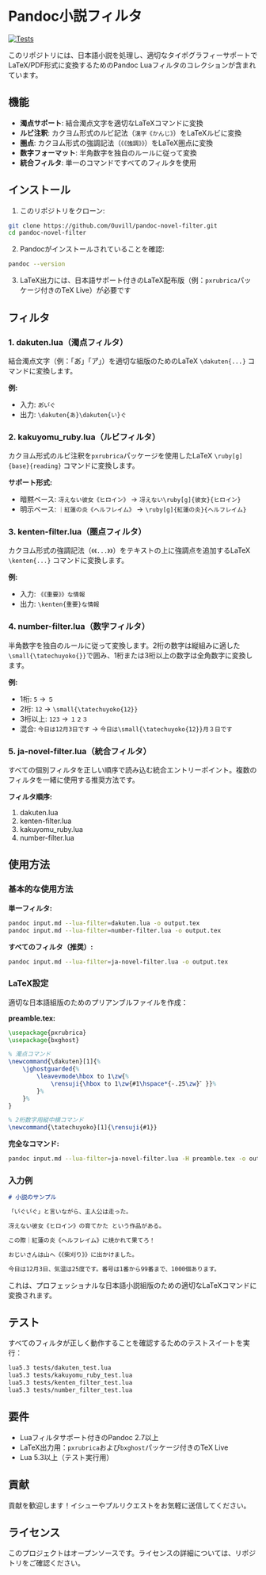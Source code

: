 # Pandoc小説フィルタ

[![Tests](https://img.shields.io/badge/tests-passing-brightgreen)](tests/)

このリポジトリには、日本語小説を処理し、適切なタイポグラフィーサポートでLaTeX/PDF形式に変換するためのPandoc Luaフィルタのコレクションが含まれています。

## 機能

- **濁点サポート**: 結合濁点文字を適切なLaTeXコマンドに変換
- **ルビ注釈**: カクヨム形式のルビ記法（`漢字《かんじ》`）をLaTeXルビに変換
- **圏点**: カクヨム形式の強調記法（`《《強調》》`）をLaTeX圏点に変換
- **数字フォーマット**: 半角数字を独自のルールに従って変換
- **統合フィルタ**: 単一のコマンドですべてのフィルタを使用

## インストール

1. このリポジトリをクローン:
```bash
git clone https://github.com/Ouvill/pandoc-novel-filter.git
cd pandoc-novel-filter
```

2. Pandocがインストールされていることを確認:
```bash
pandoc --version
```

3. LaTeX出力には、日本語サポート付きのLaTeX配布版（例：`pxrubrica`パッケージ付きのTeX Live）が必要です

## フィルタ

### 1. dakuten.lua（濁点フィルタ）

結合濁点文字（例：「あ゙」「ア゙」）を適切な組版のためのLaTeX `\dakuten{...}` コマンドに変換します。

**例:**
- 入力: `あ゙い゙ぐ`
- 出力: `\dakuten{あ}\dakuten{い}ぐ`

### 2. kakuyomu_ruby.lua（ルビフィルタ）

カクヨム形式のルビ注釈を`pxrubrica`パッケージを使用したLaTeX `\ruby[g]{base}{reading}` コマンドに変換します。

**サポート形式:**
- 暗黙ベース: `冴えない彼女《ヒロイン》` → `冴えない\ruby[g]{彼女}{ヒロイン}`
- 明示ベース: `｜紅蓮の炎《ヘルフレイム》` → `\ruby[g]{紅蓮の炎}{ヘルフレイム}`

### 3. kenten-filter.lua（圏点フィルタ）

カクヨム形式の強調記法（`《《...》》`）をテキストの上に強調点を追加するLaTeX `\kenten{...}` コマンドに変換します。

**例:**
- 入力: `《《重要》》な情報`
- 出力: `\kenten{重要}な情報`

### 4. number-filter.lua（数字フィルタ）

半角数字を独自のルールに従って変換します。2桁の数字は縦組みに適した`\small{\tatechuyoko{}}`で囲み、1桁または3桁以上の数字は全角数字に変換します。

**例:**
- 1桁: `5` → `５`
- 2桁: `12` → `\small{\tatechuyoko{12}}`
- 3桁以上: `123` → `１２３`
- 混合: `今日は12月3日です` → `今日は\small{\tatechuyoko{12}}月３日です`

### 5. ja-novel-filter.lua（統合フィルタ）

すべての個別フィルタを正しい順序で読み込む統合エントリーポイント。複数のフィルタを一緒に使用する推奨方法です。

**フィルタ順序:**
1. dakuten.lua
2. kenten-filter.lua  
3. kakuyomu_ruby.lua
4. number-filter.lua

## 使用方法

### 基本的な使用方法

**単一フィルタ:**
```bash
pandoc input.md --lua-filter=dakuten.lua -o output.tex
pandoc input.md --lua-filter=number-filter.lua -o output.tex
```

**すべてのフィルタ（推奨）:**
```bash
pandoc input.md --lua-filter=ja-novel-filter.lua -o output.tex
```

### LaTeX設定

適切な日本語組版のためのプリアンブルファイルを作成：

**preamble.tex:**
```latex
\usepackage{pxrubrica}
\usepackage{bxghost}

% 濁点コマンド
\newcommand{\dakuten}[1]{%
    \jghostguarded{%
        \leavevmode\hbox to 1\zw{%
            \rensuji{\hbox to 1\zw{#1\hspace*{-.25\zw}゛}}%
        }%
    }%
}

% 2桁数字用縦中横コマンド
\newcommand{\tatechuyoko}[1]{\rensuji{#1}}
```

**完全なコマンド:**
```bash
pandoc input.md --lua-filter=ja-novel-filter.lua -H preamble.tex -o output.pdf
```

### 入力例

```markdown
# 小説のサンプル

「い゙ぐい゙ぐ」と言いながら、主人公は走った。

冴えない彼女《ヒロイン》の育てかた という作品がある。

この際｜紅蓮の炎《ヘルフレイム》に焼かれて果てろ！

おじいさんは山へ《《柴刈り》》に出かけました。

今日は12月3日、気温は25度です。番号は1番から99番まで、1000個あります。
```

これは、プロフェッショナルな日本語小説組版のための適切なLaTeXコマンドに変換されます。

## テスト

すべてのフィルタが正しく動作することを確認するためのテストスイートを実行：

```bash
lua5.3 tests/dakuten_test.lua
lua5.3 tests/kakuyomu_ruby_test.lua  
lua5.3 tests/kenten_filter_test.lua
lua5.3 tests/number_filter_test.lua
```

## 要件

- Luaフィルタサポート付きのPandoc 2.7以上
- LaTeX出力用：`pxrubrica`および`bxghost`パッケージ付きのTeX Live
- Lua 5.3以上（テスト実行用）

## 貢献

貢献を歓迎します！イシューやプルリクエストをお気軽に送信してください。

## ライセンス

このプロジェクトはオープンソースです。ライセンスの詳細については、リポジトリをご確認ください。

